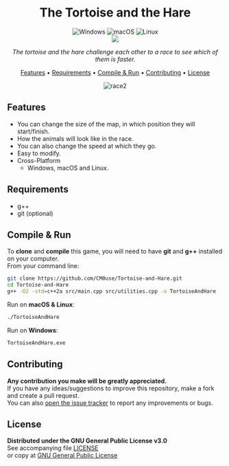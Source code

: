 <!--
*** If you like this README,
*** it is available as a template in my repositories,
*** here is the link:
*** https://github.com/CM0use/README-TEMPLATE
-->
<h1 align="center">The Tortoise and the Hare</h1>

<p align="center">
  <img src="https://img.shields.io/badge/Windows-0078d7?style=for-the-badge&logo=windows&logoColor=ffffff" alt="Windows">
  <img src="https://img.shields.io/badge/mac%20OS-313131?style=for-the-badge&logo=macos&logoColor=d7d7d7" alt="macOS">
  <img src="https://img.shields.io/badge/Linux-ffffff?style=for-the-badge&logo=linux&logoColor=000000" alt="Linux">
  <br>
  <a href="https://github.com/CM0use/Tortoise-and-Hare/blob/main/LICENSE"><img src="https://img.shields.io/badge/License-GPLv3-4a6484?style=for-the-badge"></a>
</p>

<p align="center"><i>The tortoise and the hare challenge each other to a race to see which of them is faster.</i></p>

<p align="center">
  <a href="#features">Features</a> •
  <a href="#requirements">Requirements</a> •
  <a href="#compile--run">Compile & Run</a> •
  <a href="#contributing">Contributing</a> •
  <a href="#license">License</a>
</p>

<div align="center">

![race2](https://user-images.githubusercontent.com/102839710/224551547-c88acc29-2127-4b73-bebb-48944b676d42.gif)
</div>

## Features
* You can change the size of the map, in which position they will start/finish.
* How the animals will look like in the race.
* You can also change the speed at which they go.
* Easy to modify.
* Cross-Platform
  - Windows, macOS and Linux.

## Requirements
* g++
* git (optional)

## Compile & Run
To **clone** and **compile** this game, you will need to have **git** and **g++** installed on your computer.<br>
From your command line:

```bash
git clone https://github.com/CM0use/Tortoise-and-Hare.git
cd Tortoise-and-Hare
g++ -O2 -std=c++2a src/main.cpp src/utilities.cpp -o TortoiseAndHare
```

Run on **macOS & Linux**:
```bash
./TortoiseAndHare
```

Run on **Windows**:
```cmd
TortoiseAndHare.exe
```

## Contributing
**Any contribution you make will be greatly appreciated.**<br>
If you have any ideas/suggestions to improve this repository, make a fork and create a pull request.<br>
You can also <a href="https://github.com/CM0use/Tortoise-and-Hare/issues">open the issue tracker</a> to report any improvements or bugs.<br>

## License
**Distributed under the GNU General Public License v3.0**<br>
See accompanying file <a href="https://github.com/CM0use/Tortoise-and-Hare/blob/main/LICENSE">LICENSE</a><br>
or copy at <a href="https://www.gnu.org/licenses/gpl-3.0.txt">GNU General Public License</a>
